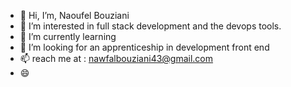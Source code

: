 - 👋 Hi, I’m, Naoufel Bouziani 
- 👀 I’m interested in full stack development and the devops tools.
- 🌱 I’m currently learning 
- 💞️ I’m looking for an apprenticeship in development front end 
- 📫 reach me at : nawfalbouziani43@gmail.com 
- 😄

<!---
Bnaoufel11/Bnaoufel11 is a ✨ special ✨ repository because its `README.md` (this file) appears on your GitHub profile.
You can click the Preview link to take a look at your changes.
--->
